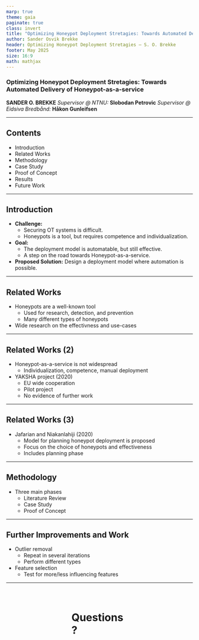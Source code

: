 ```yaml
---
marp: true
theme: gaia
paginate: true
class: invert
title: "Optimizing Honeypot Deployment Stretagies: Towards Automated Delivery of Honeypot-as-a-service"
author: Sander Osvik Brekke
header: Optimizing Honeypot Deployment Stretagies – S. O. Brekke
footer: May 2025
size: 16:9
math: mathjax
---
```


<style>
    img[alt="center"] { display: block; margin: 0 auto; }
</style>

### **Optimizing Honeypot Deployment Stretagies:** Towards Automated Delivery of Honeypot-as-a-service

__SANDER O. BREKKE__
_Supervisor @ NTNU:_ **Slobodan Petrovic**
_Supervisor @ Eidsiva Bredbånd:_ **Håkon Gunleifsen**

---

## Contents

- Introduction
- Related Works
- Methodology
- Case Study
- Proof of Concept
- Results
- Future Work

---

## Introduction

- **Challenge:**
    - Securing OT systems is difficult.
    - Honeypots is a tool, but requires competence and individualization.
- **Goal:**
    - The deployment model is automatable, but still effective.
    - A step on the road towards Honeypot-as-a-service.
- **Proposed Solution:** Design a deployment model where automation is possible.

---

## Related Works

- Honeypots are a well-known tool
    - Used for research, detection, and prevention
    - Many different types of honeypots
- Wide research on the effectivness and use-cases

---

## Related Works (2)

- Honeypot-as-a-service is not widespread
    - Individualization, competence, manual deployment
- YAKSHA project (2020)
    - EU wide cooperation
    - Pilot project
    - No evidence of further work

---

## Related Works (3)

- Jafarian and Niakanlahiji (2020)
    - Model for planning honeypot deployment is proposed
    - Focus on the choice of honeypots and effectiveness
    - Includes planning phase

---

## Methodology

- Three main phases
    - Literature Review
    - Case Study
    - Proof of Concept

---

## Further Improvements and Work

- Outlier removal
    - Repeat in several iterations
    - Perform different types
- Feature selection
    - Test for more/less influencing features

---

<div style="margin: auto; margin-top: 15%; width: 30%">
<h1>Questions?</h1>
</div>
